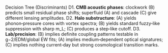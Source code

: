 Decision Tree (Discriminants)
D1. **CMB acoustic phases**: clockwork (B) predicts small residual phase shifts; superfluid (A) and cascade (C) give different lensing amplitudes.
D2. **Halo substructure**: (A) yields phonon‑pressure cores with vortex spectra; (B) yields standard fuzzy‑like suppression with sharp m_L; (C) produces a step‑like cutoff.
D3. **Lab/precision**: (B) implies definite coupling patterns testable in g−2/EDM/global EW fits; (A) implies medium‑dependent optical signatures; (C) implies nothing current‑day but strong cosmological transition marks.